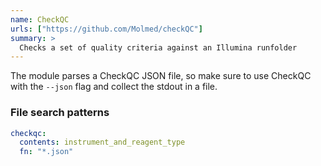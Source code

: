 ```yaml
---
name: CheckQC
urls: ["https://github.com/Molmed/checkQC"]
summary: >
  Checks a set of quality criteria against an Illumina runfolder
---
```


The module parses a CheckQC JSON file, so make sure to use CheckQC with the `--json` flag and collect the stdout in a file.

### File search patterns

```yaml
checkqc:
  contents: instrument_and_reagent_type
  fn: "*.json"
```
